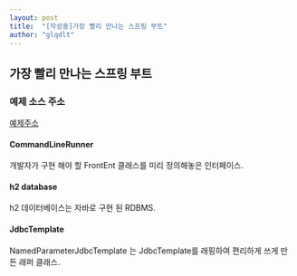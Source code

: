 ```yaml
---
layout: post
title:  "[작성중]가장 빨리 만나는 스프링 부트"
author: "glqdlt"
---
```


## 가장 빨리 만나는 스프링 부트


### 예제 소스 주소 
[예제주소](http://www.naver.com)



#### CommandLineRunner

개발자가 구현 해야 할 FrontEnt 클래스를 미리 정의해놓은 인터페이스.

#### h2 database

h2 데이터베이스는 자바로 구현 된 RDBMS.


#### JdbcTemplate 

NamedParameterJdbcTemplate 는 JdbcTemplate를 래핑하여 편리하게 쓰게 만든 래퍼 클래스.


